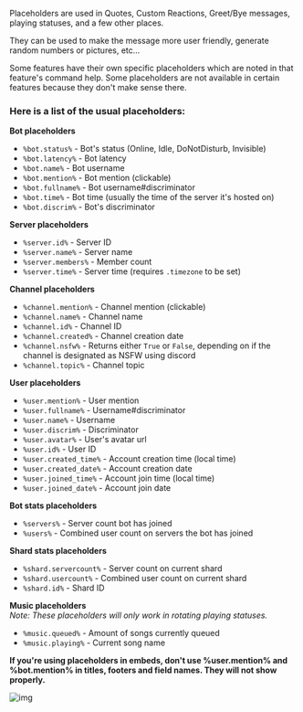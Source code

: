 Placeholders are used in Quotes, Custom Reactions, Greet/Bye messages, playing statuses, and a few other places.  

They can be used to make the message more user friendly, generate random numbers or pictures, etc...  

Some features have their own specific placeholders which are noted in that feature's command help. Some placeholders are not available in certain features because they don't make sense there.

### Here is a list of the usual placeholders:   
**Bot placeholders**  
- `%bot.status%` - Bot's status (Online, Idle, DoNotDisturb, Invisible)   
- `%bot.latency%` - Bot latency   
- `%bot.name%` - Bot username   
- `%bot.mention%` - Bot mention (clickable)   
- `%bot.fullname%` - Bot username#discriminator   
- `%bot.time%` - Bot time (usually the time of the server it's hosted on)   
- `%bot.discrim%` - Bot's discriminator   

**Server placeholders**     
- `%server.id%` - Server ID   
- `%server.name%` - Server name   
- `%server.members%` - Member count   
- `%server.time%` -  Server time (requires `.timezone` to be set)   

**Channel placeholders**  
- `%channel.mention%` - Channel mention (clickable)   
- `%channel.name%` - Channel name   
- `%channel.id%` - Channel ID   
- `%channel.created%` - Channel creation date   
- `%channel.nsfw%` - Returns either `True` or `False`, depending on if the channel is designated as NSFW using discord   
- `%channel.topic%` - Channel topic   

**User placeholders**     
- `%user.mention%` - User mention   
- `%user.fullname%` - Username#discriminator   
- `%user.name%` - Username   
- `%user.discrim%` - Discriminator   
- `%user.avatar%` - User's avatar url   
- `%user.id%` - User ID   
- `%user.created_time%` - Account creation time (local time)   
- `%user.created_date%` - Account creation date   
- `%user.joined_time%` - Account join time (local time)   
- `%user.joined_date%` - Account join date   

**Bot stats placeholders**  
- `%servers%` - Server count bot has joined   
- `%users%` - Combined user count on servers the bot has joined   

**Shard stats placeholders**  
- `%shard.servercount%` - Server count on current shard   
- `%shard.usercount%` - Combined user count on current shard   
- `%shard.id%` - Shard ID   

**Music placeholders**     
*Note: These placeholders will only work in rotating playing statuses.*   
- `%music.queued%` - Amount of songs currently queued   
- `%music.playing%` - Current song name   


**If you're using placeholders in embeds, don't use %user.mention% and %bot.mention% in titles, footers and field names. They will not show properly.**

![img](https://i.imgur.com/Lr2wa3k.png)

